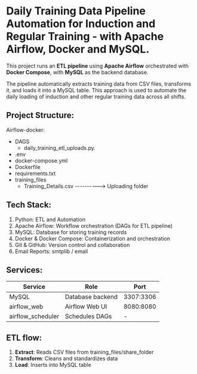 # Daily Training Data Pipeline Automation for Induction and Regular Training - with Apache Airflow, Docker and MySQL.

This project runs an **ETL pipeline** using **Apache Airflow** orchestrated with **Docker Compose**, with **MySQL** as the backend database.

The pipeline automatically extracts training data from CSV files, transforms it, and loads it into a MySQL table. This approach is used to automate the daily loading of induction and other regular training data across all shifts.



## Project Structure:


Airflow-docker:

- DAGS
	- daily_training_etl_uploads.py.
- .env
- docker-compose.yml
- Dockerfile
- requirements.txt
- training_files
	- Training_Details.csv ----------> Uploading folder


## Tech Stack:

1. Python: ETL and Automation
2. Apache Airflow: Workflow orchestration (DAGs for ETL pipeline)
3. MySQL: Database for storing training records
4. Docker & Docker Compose: Containerization and orchestration
5. Git & GitHub: Version control and collaboration
6. Email Reports: smtplib / email


## Services:

|**Service**        |**Role**			|**Port**|
|-------------------|-------------------|---------|
|MySQL				|Database backend	|3307:3306|
|airflow_web		|Airflow Web UI		|8080:8080|
|airflow_scheduler	|Schedules DAGs		|	-	|


## ETL flow:

1. **Extract**: Reads CSV files from training_files/share_folder
2. **Transform**: Cleans and standardizes data
3. **Load**: Inserts into MySQL table







